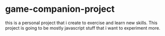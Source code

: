 # game-companion-project
this is a personal project that i create to exercise and learn new skills. This project is going to be mostly javascript stuff that i want to experiment more.  
